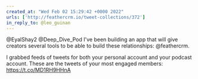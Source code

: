 ```yaml
---
created_at: "Wed Feb 02 15:29:42 +0000 2022"
urls: ['http://feathercrm.io/tweet-collections/372']
in_reply_to: @leo_guinan
---
```


@EyalShay2 @Deep_Dive_Pod I've been building an app that will give creators several tools to be able to build these relationships: @feathercrm.

I grabbed feeds of tweets for both your personal account and your podcast account. These are the tweets of your most engaged members: https://t.co/MD1RH9HHnA